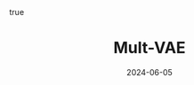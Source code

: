 ---
order: 13
title: Mult-VAE
date: 2024-06-05
categories: [AI & Data Mining, Recommender System]
tags: [Paper Review, Data Mining, RecSys, Collaborative Filtering, Deep Learning, Autoencoder, Bayesian]
math: true
description: >-
    <ul type="square">
    <li><strong>Title</strong>: <a href="https://dl.acm.org/doi/abs/10.1145/3178876.3186150"><em>Variational Autoencoders for Collaborative Filtering</em></a></li>
    <li><strong>Author</strong>: <em>Liang et al.</em></li>
    <li><strong>Publisher</strong>: <em>WWW</em></li>
    <li><strong>Published</strong>: <em>2018</em></li>
    </ul>
image:
    path: /_post_refer_img/RecommenderSystem/Thumbnail.jpg
---